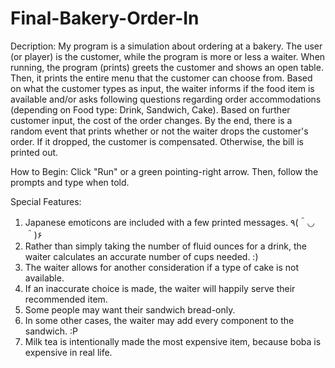 # Final-Bakery-Order-In
Decription: 
My program is a simulation about ordering at a bakery. The user (or player) is
the customer, while the program is more or less a waiter. When running, the
program (prints) greets the customer and shows an open table. Then, it prints the
entire menu that the customer can choose from. Based on what the customer types as
input, the waiter informs if the food item is available and/or asks following questions 
regarding order accommodations (depending on Food type: Drink, Sandwich, Cake). Based on
further customer input, the cost of the order changes. By the end, there is a random 
event that prints whether or not the waiter drops the customer's order. If it dropped, 
the customer is compensated. Otherwise, the bill is printed out.

How to Begin:
Click "Run" or a green pointing-right arrow. 
Then, follow the prompts and type when told.

Special Features:
1. Japanese emoticons are included with a few printed messages. ٩(＾◡＾)۶
2. Rather than simply taking the number of fluid ounces for a drink,
the waiter calculates an accurate number of cups needed. :)
3. The waiter allows for another consideration if a type of cake is not available.
4. If an inaccurate choice is made, the waiter will happily serve their recommended item.
5. Some people may want their sandwich bread-only.
6. In some other cases, the waiter may add every component to the sandwich. :P
7. Milk tea is intentionally made the most expensive item, because boba is expensive
in real life.
